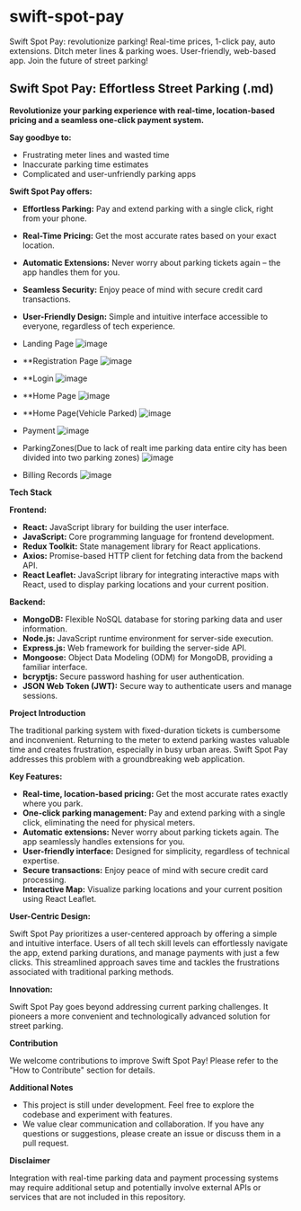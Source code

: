 # swift-spot-pay
Swift Spot Pay: revolutionize parking! Real-time prices, 1-click pay, auto extensions. Ditch meter lines &amp; parking woes. User-friendly, web-based app.  Join the future of street parking! 

## Swift Spot Pay: Effortless Street Parking (.md)

**Revolutionize your parking experience with real-time, location-based pricing and a seamless one-click payment system.**

**Say goodbye to:**

- Frustrating meter lines and wasted time
- Inaccurate parking time estimates
- Complicated and user-unfriendly parking apps

**Swift Spot Pay offers:**

- **Effortless Parking:** Pay and extend parking with a single click, right from your phone.
- **Real-Time Pricing:** Get the most accurate rates based on your exact location.
- **Automatic Extensions:** Never worry about parking tickets again – the app handles them for you.
- **Seamless Security:** Enjoy peace of mind with secure credit card transactions.
- **User-Friendly Design:** Simple and intuitive interface accessible to everyone, regardless of tech experience.

- Landing Page
 ![image](https://github.com/VIJAY-KUMAR-VIRIGINENI/swift-spot-pay/assets/64634512/af148834-75b4-4d54-ae2c-0063a7260000)


- **Registration Page
 ![image](https://github.com/VIJAY-KUMAR-VIRIGINENI/swift-spot-pay/assets/64634512/5a7e2321-da6a-4f2f-8d48-deb35e5ecf39)



- **Login
 ![image](https://github.com/VIJAY-KUMAR-VIRIGINENI/swift-spot-pay/assets/64634512/81de00c2-1df8-40c2-bacf-e0cf746268bb)

- **Home Page
 ![image](https://github.com/VIJAY-KUMAR-VIRIGINENI/swift-spot-pay/assets/64634512/72b30e89-cbb7-4a4a-981c-e912907c002e)

- **Home Page(Vehicle Parked)
 ![image](https://github.com/VIJAY-KUMAR-VIRIGINENI/swift-spot-pay/assets/64634512/832d7fba-e3b3-4557-98f8-eb66922e4e0d)

- Payment
 ![image](https://github.com/VIJAY-KUMAR-VIRIGINENI/swift-spot-pay/assets/64634512/cb027663-4bff-4646-8bcd-14ac8b59a561)

- ParkingZones(Due to lack of realt ime parking data entire city has been divided into two parking zones)
 ![image](https://github.com/VIJAY-KUMAR-VIRIGINENI/swift-spot-pay/assets/64634512/7ca0fa25-dc80-48ed-b203-10ac88d1228c)

- Billing Records
 ![image](https://github.com/VIJAY-KUMAR-VIRIGINENI/swift-spot-pay/assets/64634512/c4b0ef06-9175-4c2b-abe0-2b038e6bbdff)









**Tech Stack**

**Frontend:**

- **React:** JavaScript library for building the user interface.
- **JavaScript:** Core programming language for frontend development.
- **Redux Toolkit:** State management library for React applications.
- **Axios:** Promise-based HTTP client for fetching data from the backend API.
- **React Leaflet:** JavaScript library for integrating interactive maps with React, used to display parking locations and your current position.

**Backend:**

- **MongoDB:** Flexible NoSQL database for storing parking data and user information.
- **Node.js:** JavaScript runtime environment for server-side execution.
- **Express.js:** Web framework for building the server-side API.
- **Mongoose:** Object Data Modeling (ODM) for MongoDB, providing a familiar interface.
- **bcryptjs:** Secure password hashing for user authentication.
- **JSON Web Token (JWT):** Secure way to authenticate users and manage sessions.

**Project Introduction**

The traditional parking system with fixed-duration tickets is cumbersome and inconvenient.  Returning to the meter to extend parking wastes valuable time and creates frustration, especially in busy urban areas. Swift Spot Pay addresses this problem with a groundbreaking web application.

**Key Features:**

- **Real-time, location-based pricing:** Get the most accurate rates exactly where you park.
- **One-click parking management:** Pay and extend parking with a single click, eliminating the need for physical meters.
- **Automatic extensions:** Never worry about parking tickets again. The app seamlessly handles extensions for you.
- **User-friendly interface:** Designed for simplicity, regardless of technical expertise. 
- **Secure transactions:** Enjoy peace of mind with secure credit card processing.
- **Interactive Map:** Visualize parking locations and your current position using React Leaflet.

**User-Centric Design:**

Swift Spot Pay prioritizes a user-centered approach by offering a simple and intuitive interface. Users of all tech skill levels can effortlessly navigate the app, extend parking durations, and manage payments with just a few clicks. This streamlined approach saves time and tackles the frustrations associated with traditional parking methods.

**Innovation:**

Swift Spot Pay goes beyond addressing current parking challenges. It pioneers a more convenient and technologically advanced solution for street parking. 

**Contribution**

We welcome contributions to improve Swift Spot Pay! Please refer to the "How to Contribute" section for details.

**Additional Notes**

- This project is still under development. Feel free to explore the codebase and experiment with features.
- We value clear communication and collaboration.  If you have any questions or suggestions, please create an issue or discuss them in a pull request.

**Disclaimer**

Integration with real-time parking data and payment processing systems may require additional setup and potentially involve external APIs or services that are not included in this repository.
